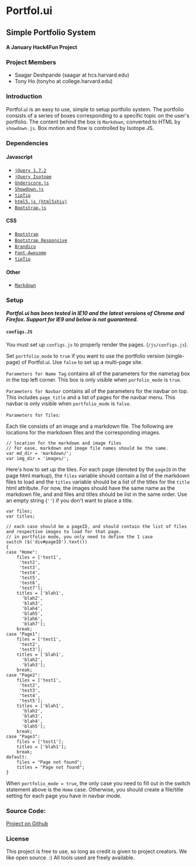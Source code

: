 # Portfol.ui #
## Simple Portfolio System ##
#### A January Hack4Fun Project ####

### Project Members ###
* Saagar Deshpande (saagar at hcs.harvard.edu)
* Tony Ho (tonyho at college.harvard.edu)

### Introduction ###
Portfol.ui is an easy to use, simple to setup portfolio system. The portfolio consists of a series of boxes corresponding to a specific topic on the user's portfolio. The content behind the box is `Markdown`, converted to HTML by `showdown.js`. Box motion and flow is controlled by Isotope JS.

### Dependencies ###

#### Javascript ####
* [`jQuery 1.7.2`](http://jquery.com/)
* [`jQuery Isotope`](http://isotope.metafizzy.co/)
* [`Underscore.js`](http://underscorejs.org/)
* [`Showdown.js`](https://github.com/coreyti/showdown)
* [`tipTip`](http://code.drewwilson.com/entry/tiptip-jquery-plugin)
* [`html5.js (html5shiv)`](https://github.com/aFarkas/html5shiv)
* [`Bootstrap.js`](http://twitter.github.com/bootstrap/)

#### CSS ####
* [`Bootstrap`](http://twitter.github.com/bootstrap/)
* [`Bootstrap Responsive`](http://twitter.github.com/bootstrap/)
* [`Brandico`](https://github.com/fontello/brandico.font)
* [`Font-Awesome`](http://fortawesome.github.com/Font-Awesome/)
* [`tipTip`](http://code.drewwilson.com/entry/tiptip-jquery-plugin)

#### Other ####
* [`Markdown`](http://daringfireball.net/projects/markdown/)

### Setup ###

***Portfol.ui has been tested in IE10 and the latest versions of Chrome and Firefox. Support for IE9 and below is not guaranteed.***

#### `configs.JS` ####
You must set up `configs.js` to properly render the pages. (`/js/configs.js`).

Set `portfolio_mode` to `true` if you want to use the portfolio version (single-page) of Portfol.ui. Use `false` to set up a multi-page site.

`Parameters for Name Tag` contains all of the parameters for the nametag box in the top left corner. This box is only visible when `porfolio_mode` is `true`.

`Parameters for Navbar` contains all of the parameters for the navbar on top.  This includes `page_title` and a list of pages for the navbar menu. This navbar is only visible when `portfolio_mode` is `false`.

`Parameters for Tiles`:

Each tile consists of an image and a markdown file. The following are locations for the markdown files and the corresponding images.
	
	// location for the markdown and image files
    // for ease, markdown and image file names should be the same.
    var md_dir = 'markdown/';
    var img_dir = 'images/';

Here's how to set up the tiles. For each page (denoted by the `pageID` in the page html markup), the `files` variable should contain a list of the markdown files to load and the `titles` variable should be a list of the titles for the `title` html attribute. For now, the images should have the same name as the markdown file, and and files and titles should be list in the same order. Use an empty string (`''`) if you don't want to place a title.

	var files;
    var titles;
    
    // each case should be a pageID, and should contain the list of files and respective images to load for that page.
    // in portfolio mode, you only need to define the 1 case
    switch ($('div#pageID').text())
    {
    case "Home":
	    files = ['test1',
	     'test2',
	     'test3',
	     'test4',
	     'test5',
	     'test6',
	     'test7'];
	    titles = ['blah1',
	      'blah2',
	      'blah3',
	      'blah4',
	      'blah5',
	      'blah6',
	      'blah7'];
	    break;
    case "Page1":
	    files = ['test1',
	     'test2',
	     'test3'];
	    titles = ['blah1',
	      'blah2',
	      'blah3'];
	    break;
    case "Page2":
	    files = ['test1',
	     'test2',
	     'test3',
	     'test4',
	     'test5'];
	    titles = ['blah1',
	      'blah2',
	      'blah3',
	      'blah4',
	      'blah5'];
    	break;
    case "Page3":
	    files = ['test1'];
	    titles = ['blah1'];
	    break;
    default:
    	files = "Page not found";
    	titles = "Page not found";
    }

When `portfolio_mode = true`, the only case you need to fill out in the switch statement above is the `Home` case. Otherwise, you should create a file/title setting for each page you have in navbar mode.

### Source Code: ###

[Project on Github](https://github.com/raysaagar/portfol.ui)

### License ###

This project is free to use, so long as credit is given to project creators. We like open source. :) All tools used are freely available.